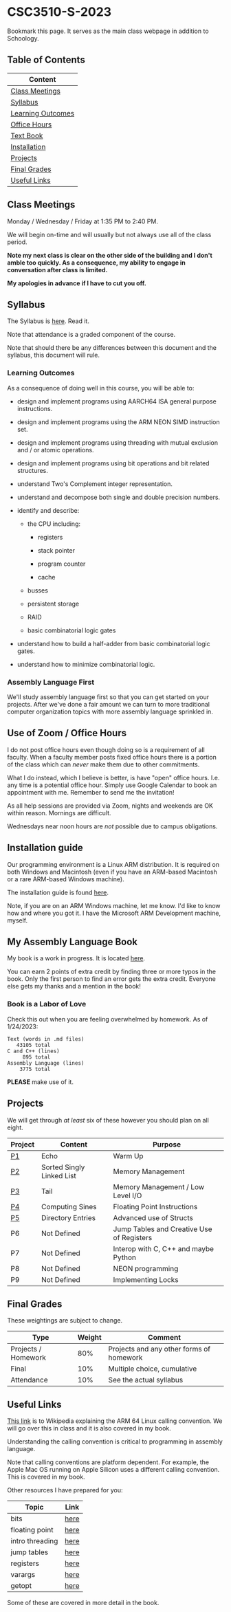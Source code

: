 # CSC3510-S-2023

Bookmark this page. It serves as the main class webpage in addition to
Schoology.

## Table of Contents

|Content|
|-------|
|[Class Meetings](#class-meetings)|
|[Syllabus](#syllabus)|
|[Learning Outcomes](#learning-outcomes)|
|[Office Hours](#use-of-zoom--office-hours)|
|[Text Book](#my-assembly-language-book)|
|[Installation](#installation-guide)|
|[Projects](#projects)|
|[Final Grades](#final-grades)|
|[Useful Links](#useful-links)|

## Class Meetings

Monday / Wednesday / Friday at 1:35 PM to 2:40 PM.

We will begin on-time and will usually but not always use all of the
class period.

**Note my next class is clear on the other side of the building and I
don't amble too quickly. As a consequence, my ability to engage in
conversation after class is limited.**

**My apologies in advance if I have to cut you off.**

## Syllabus

The Syllabus is [here](./Syllabus/syllabus.pdf). Read it.

Note that attendance is a graded component of the course.

Note that should there be any differences between this document and the
syllabus, this document will rule.

### Learning Outcomes

As a consequence of doing well in this course, you will be able to:

* design and implement programs using AARCH64 ISA general
purpose instructions.

* design and implement programs using the ARM NEON SIMD instruction set.

* design and implement programs using threading with mutual exclusion
and / or atomic operations.

* design and implement programs using bit operations and bit related
structures.

* understand Two's Complement integer representation.

* understand and decompose both single and double precision numbers.

* identify and describe:

  * the CPU including:
  
    * registers

    * stack pointer

    * program counter

    * cache

  * busses

  * persistent storage

  * RAID

  * basic combinatorial logic gates

* understand how to build a half-adder from basic combinatorial logic
  gates.

* understand how to minimize combinatorial logic.

### Assembly Language First

We'll study assembly language first so that you can get started on your
projects. After we've done a fair amount we can turn to more traditional
computer organization topics with more assembly language sprinkled in.

## Use of Zoom / Office Hours

I do not post office hours even though doing so is a requirement of all
faculty. When a faculty member posts fixed office hours there is a
portion of the class which can *never* make them due to other
commitments.

What I do instead, which I believe is better, is have "open" office
hours. I.e. any time is a potential office hour. Simply use Google
Calendar to book an appointment with me. Remember to send me the
invitation!

As all help sessions are provided via Zoom, nights and weekends are OK
within reason. Mornings are difficult.

Wednesdays near noon hours are *not* possible due to campus obligations.

## Installation guide

Our programming environment is a Linux ARM distribution. It is required
on both Windows and Macintosh (even if you have an ARM-based Macintosh
or a rare ARM-based Windows machine).

The installation guide is found [here](./install.md).

Note, if you are on an ARM Windows machine, let me know. I'd like to
know how and where you got it. I have the Microsoft ARM Development
machine, myself.

## My Assembly Language Book

My book is a work in progress. It is located
[here](https://github.com/pkivolowitz/asm_book).

You can earn 2 points of extra credit by finding three or more typos in
the book. Only the first person to find an error gets the extra credit.
Everyone else gets my thanks and a mention in the book!

### Book is a Labor of Love

Check this out when you are feeling overwhelmed by homework. As of
1/24/2023:

```text
Text (words in .md files)
   43105 total
C and C++ (lines)
     895 total
Assembly Language (lines)
    3775 total
```

**PLEASE** make use of it.

## Projects

We will get through *at least* six of these however you should plan on
all eight.

| Project | Content | Purpose |
| ------- | ------- | ------- |
| [P1](./projects/p1) | Echo | Warm Up |
| [P2](./projects/p2) | Sorted Singly Linked List | Memory Management |
| [P3](./projects/p3) | Tail | Memory Management / Low Level I/O |
| [P4](./projects/p4) | Computing Sines | Floating Point Instructions |
| [P5](./projects/p5) | Directory Entries | Advanced use of Structs |
| P6 | Not Defined | Jump Tables and Creative Use of Registers |
| P7 | Not Defined | Interop with C, C++ and maybe Python |
| P8 | Not Defined | NEON programming |
| P9 | Not Defined | Implementing Locks |

## Final Grades

These weightings are subject to change.

| Type | Weight | Comment |
| ---- | ------ | ------- |
|Projects / Homework | 80% | Projects and any other forms of homework |
| Final | 10% | Multiple choice, cumulative |
| Attendance | 10% | See the actual syllabus |

## Useful Links

[This link](https://en.wikipedia.org/wiki/Calling_convention#ARM_(A64))
is to Wikipedia explaining the ARM 64 Linux calling convention. We will
go over this in class and it is also covered in my book.

Understanding the calling convention is critical to programming in
assembly language.

Note that calling conventions are platform dependent. For example, the
Apple Mac OS running on Apple Silicon uses a different calling
convention. This is covered in my book.

Other resources I have prepared for you:

| Topic | Link |
| ----- | ---- |
| bits | [here](./bits) |
| floating point | [here](./floating_point) |
| intro threading | [here](./intro_threading) |
| jump tables | [here](./jump_table) |
| registers | [here](./regs) |
| varargs | [here](./varargs) |
| getopt | [here](https://azrael.digipen.edu/~mmead/www/Courses/CS180/getopt.html) |

Some of these are covered in more detail in the book.
